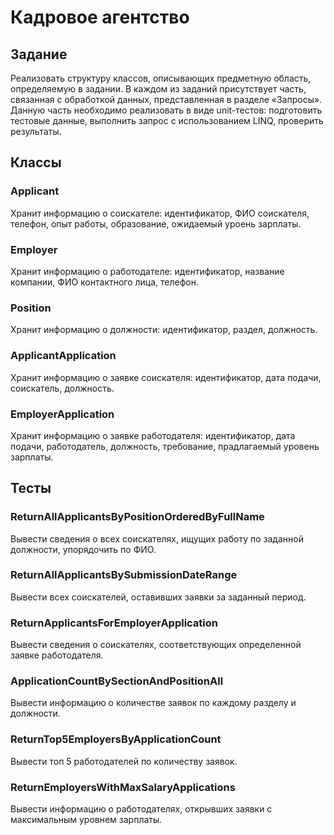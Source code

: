 # Кадровое агентство

## Задание
Реализовать структуру классов, описывающих предметную область, определяемую в задании. В каждом из заданий присутствует часть, связанная с обработкой данных, представленная в разделе «Запросы». Данную часть необходимо реализовать в виде unit-тестов: подготовить тестовые данные, выполнить запрос с использованием LINQ, проверить результаты.

## Классы

### Applicant
Хранит информацию о соискателе: идентификатор, ФИО соискателя, телефон, опыт работы, образование, ожидаемый уроень зарплаты.

### Employer
Хранит информацию о работодателе: идентификатор, название компании, ФИО контактного лица, телефон.

### Position
Хранит информацию о должности: идентификатор, раздел, должность.

### ApplicantApplication
Хранит информацию о заявке соискателя: идентификатор, дата подачи, соискатель, должность.

### EmployerApplication
Хранит информацию о заявке работодателя: идентификатор, дата подачи, работодатель, должность, требование, прадлагаемый уровень зарплаты.

## Тесты

### ReturnAllApplicantsByPositionOrderedByFullName
Вывести сведения о всех соискателях, ищущих работу по заданной должности, упорядочить по ФИО.

### ReturnAllApplicantsBySubmissionDateRange
Вывести всех соискателей, оставивших заявки за заданный период.

### ReturnApplicantsForEmployerApplication
Вывести сведения о соискателях, соответствующих определенной заявке работодателя.

### ApplicationCountBySectionAndPositionAll
Вывести информацию о количестве заявок по каждому разделу и должности.

### ReturnTop5EmployersByApplicationCount
Вывести топ 5 работодателей по количеству заявок.

### ReturnEmployersWithMaxSalaryApplications
Вывести информацию о работодателях, открывших заявки с максимальным уровнем зарплаты.